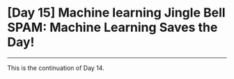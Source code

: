 #  [Day 15] Machine learning Jingle Bell SPAM: Machine Learning Saves the Day!

---
This is the continuation of Day 14.

